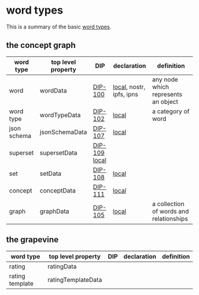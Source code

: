 # word types

This is a summary of the basic [word types](../glossary/wordType.md).

## the concept graph

| word type | top level property | DIP | declaration | definition |
| ----- | ----- | ----- | ----- | ----- |
| word | wordData | [DIP-100](conceptGraph/100.md) | [local](conceptGraph/declarations/word.md), nostr, ipfs, ipns | any node which represents an object |
| word type | wordTypeData | [DIP-102](conceptGraph/102.md) | [local](conceptGraph/declarations/wordType.md) | a category of word |
| json schema | jsonSchemaData | [DIP-107](conceptGraph/107.md) | [local](conceptGraph/declarations/jsonSchema.md) | |
| superset | supersetData | [DIP-109](conceptGraph/109.md)  [local](conceptGraph/declarations/superset.md)| | | 
| set | setData | [DIP-108](conceptGraph/108.md) | [local](conceptGraph/declarations/set.md) | |
| concept | conceptData | [DIP-111](conceptGraph/111.md) | [local](conceptGraph/declarations/concept.md) | |
| graph | graphData | [DIP-105](conceptGraph/105.md) | [local](conceptGraph/declarations/graph.md) | a collection of words and relationships |

## the grapevine

| word type | top level property | DIP | declaration | definition |
| ----- | ----- | ----- | ----- | ----- |
| rating | ratingData | | | |
| rating template | ratingTemplateData | | | |

